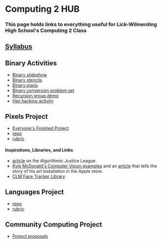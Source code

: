 # Computing 2 HUB
### This page holds links to everything useful for Lick-Wilmerding High School's Computing 2 Class

## [Syllabus](https://goo.gl/oF5iuN)

## Binary Activities
* [Binary slideshow](https://docs.google.com/presentation/d/1g1FoHHqtyasOGmN0G31UEeA9fx59jr-ne7jmeuVn2EM/edit#slide=id.p21)
* [Binary stencils](https://docs.google.com/document/d/1zagQWkcD4O-OeV2y1NcafkxJjkUXXf4fi2QkJU-EyH8/edit?usp=sharing)
* [Binary piano](https://drive.google.com/file/d/0B5Wi9harvTDXOGFaNUwwd0VoQTA/view?usp=sharing)
* [Binary conversion problem set](https://docs.google.com/document/d/1erQ1LzG0KzGIDRinrdTEnpVe2jmHm7UqIPbEPZZpmlI/edit?usp=sharing)
* [Recursion group demo](https://docs.google.com/document/d/1dunalgaudWBDvhZYIQt3dnZmesi1ju2sKZ_DhrLVFSM/edit?usp=sharing)
* [Hex hacking activity](https://github.com/lizzybrooks/Hex-Memory)

## Pixels Project
* [Everyone's Finished Project](https://lizzybrooks.github.io/pixelsProject/)
* [repo](https://github.com/lizzybrooks/pixelsProject)
* [rubric](https://docs.google.com/spreadsheets/d/1gjmgkMsPOTX1_vrfAiLvYJhuuomyxJPCz-fxnbw2QoQ/edit?usp=sharing)
#### Inspirations, Libraries, and Links
* [article](https://medium.com/mit-media-lab/the-algorithmic-justice-league-3cc4131c5148#.x5vv8iinq) on the Algorithmic Justice League 
* [Kyle McDonald's Computer Vision examples](https://github.com/kylemcdonald/cv-examples) and an [article](https://www.wired.com/2012/07/people-staring-at-computers/all/) that tells the story of his art installation in the Apple store. 
* [CLM Face Tracker Library](https://github.com/auduno/clmtrackrf)

## Languages Project
* [repo](https://github.com/lizzybrooks/LanguagesProject)
* [rubric](https://docs.google.com/spreadsheets/d/1gjmgkMsPOTX1_vrfAiLvYJhuuomyxJPCz-fxnbw2QoQ/edit?usp=sharing)

## Community Computing Project
* [Project proposals](https://docs.google.com/document/d/1pmcosDxWOI1KinN0qqJjlFPUWd7ivUqKalisTWGMJrM/edit?usp=sharing)
